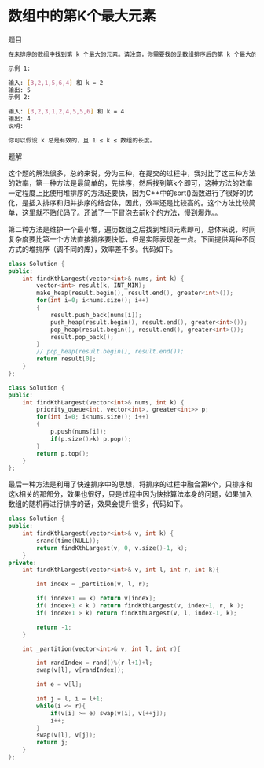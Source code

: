 # 数组中的第K个最大元素

题目

```bash
在未排序的数组中找到第 k 个最大的元素。请注意，你需要找的是数组排序后的第 k 个最大的元素，而不是第 k 个不同的元素。

示例 1:

输入: [3,2,1,5,6,4] 和 k = 2
输出: 5
示例 2:

输入: [3,2,3,1,2,4,5,5,6] 和 k = 4
输出: 4
说明:

你可以假设 k 总是有效的，且 1 ≤ k ≤ 数组的长度。
```

题解

这个题的解法很多，总的来说，分为三种，在提交的过程中，我对比了这三种方法的效率，第一种方法是最简单的，先排序，然后找到第k个即可，这种方法的效率一定程度上比使用堆排序的方法还要快，因为C++中的sort()函数进行了很好的优化，是插入排序和归并排序的结合体，因此，效率还是比较高的。这个方法比较简单，这里就不贴代码了。还试了一下冒泡去前k个的方法，慢到爆炸。。

第二种方法是维护一个最小堆，遍历数组之后找到堆顶元素即可，总体来说，时间复杂度要比第一个方法直接排序要快低，但是实际表现差一点。下面提供两种不同方式的堆排序（调不同的库），效率差不多。代码如下。

```C++
class Solution {
public:
    int findKthLargest(vector<int>& nums, int k) {
        vector<int> result(k, INT_MIN);
        make_heap(result.begin(), result.end(), greater<int>());  
        for(int i=0; i<nums.size(); i++)
        {
            result.push_back(nums[i]);
            push_heap(result.begin(), result.end(), greater<int>());
            pop_heap(result.begin(), result.end(), greater<int>());
            result.pop_back();
        }
        // pop_heap(result.begin(), result.end());
        return result[0];
    }
};

class Solution {
public:
    int findKthLargest(vector<int>& nums, int k) {
        priority_queue<int, vector<int>, greater<int>> p;
        for(int i=0; i<nums.size(); i++)
        {
            p.push(nums[i]);
            if(p.size()>k) p.pop();
        }
        return p.top();
    }
};
```

最后一种方法是利用了快速排序中的思想，将排序的过程中融合第k个，只排序和这k相关的那部分，效果也很好，只是过程中因为快排算法本身的问题，如果加入数组的随机再进行排序的话，效果会提升很多，代码如下。

```C++
class Solution {
public:
    int findKthLargest(vector<int>& v, int k) {
        srand(time(NULL));
        return findKthLargest(v, 0, v.size()-1, k);
    }
private:
    int findKthLargest(vector<int>& v, int l, int r, int k){

        int index = _partition(v, l, r);

        if( index+1 == k) return v[index];
        if( index+1 < k ) return findKthLargest(v, index+1, r, k );
        if( index+1 > k) return findKthLargest(v, l, index-1, k);

        return -1;
    }

    int _partition(vector<int>& v, int l, int r){

        int randIndex = rand()%(r-l+1)+l;
        swap(v[l], v[randIndex]);

        int e = v[l];

        int j = l, i = l+1;
        while(i <= r){
            if(v[i] >= e) swap(v[i], v[++j]);
            i++;
        }
        swap(v[l], v[j]);
        return j;
    }
};
```
